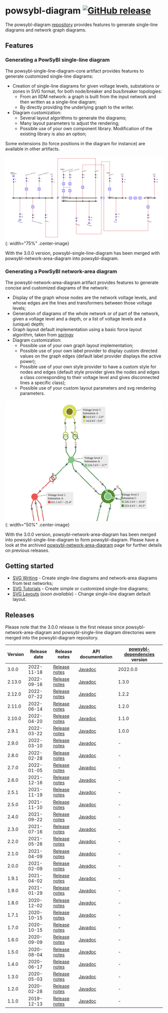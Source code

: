 # powsybl-diagram [![GitHub release](https://img.shields.io/github/release/powsybl/powsybl-diagram.svg?sort=semver)](https://github.com/powsybl/powsybl-diagram/releases/)
The powsybl-diagram [repository](https://github.com/powsybl/powsybl-diagram) provides features to generate single-line diagrams and network graph diagrams.

## Features

### Generating a PowSyBl single-line diagram
The powsybl-single-line-diagram-core artifact provides features to generate customized single-line diagrams:
- Creation of single-line diagrams for given voltage levels, substations or zones in SVG format, for both node/breaker and bus/breaker topologies:
  - From an IIDM network: a graph is built from the input network and then written as a single-line diagram;
  - By directly providing the underlying graph to the writer.
- Diagram customization:
    - Several layout algorithms to generate the diagrams;
    - Many layout parameters to adjust the rendering;
    - Possible use of your own component library. Modification of the existing library is also an option;

Some extensions (to force positions in the diagram for instance) are available in other artifacts.

![sld-example](./img/powsybl-single-line-diagram/diagram-example.svg){: width="75%" .center-image}

With the 3.0.0 version, powsybl-single-line-diagram has been merged with powsybl-network-area-diagram into powsybl-diagram.


### Generating a PowSyBl network-area diagram
The powsybl-network-area-diagram artifact provides features to generate concise and customized diagrams of the network:
- Display of the graph whose nodes are the network voltage levels, and whose edges are the lines and transformers between those voltage levels;
- Generation of diagrams of the whole network or of part of the network, given a voltage level and a depth, or a list of voltage levels and a (unique) depth;
- Graph layout default implementation using a basic force layout algorithm, taken from [springy](https://github.com/dhotson/springy)
- Diagram customization:
    - Possible use of your own graph layout implementation;
    - Possible use of your own label provider to display custom directed values on the graph edges (default label provider displays the active power);
    - Possible use of your own style provider to have a custom style for nodes and edges (default style provider gives the nodes and edges a class corresponding to their voltage level and gives disconnected lines a specific class);
    - Possible use of your custom layout parameters and svg rendering parameters.

![nad-example](./img/powsybl-network-area-diagram/diagram-example.png){: width="50%" .center-image}

With the 3.0.0 version, powsybl-network-area-diagram has been merged into powsybl-single-line-diagram to form powsybl-diagram.
Please have a look at the archived [powsybl-network-area-diagram](powsybl-network-area-diagram.md) page for further details on previous releases.


## Getting started

- [SVG Writing](../api_guide/svg-writing.md) - Create single-line diagrams and network-area diagrams from test networks;
- [SVG Tutorials](../tutorials/index.md) - Create simple or customized single-line diagrams;
- [SVG Layouts]() (*soon available*) - Change single-line diagram default layout.

## Releases

Please note that the 3.0.0 release is the first release since powsybl-network-area-diagram and powsybl-single-line diagram directories were merged into the powsybl-diagram repository.

| Version | Release date | Release notes                                                                                | API documentation                                                                           | [powsybl-dependencies](https://github.com/powsybl/powsybl-dependencies) version |
|---------|--------------|----------------------------------------------------------------------------------------------|---------------------------------------------------------------------------------------------|---------------------------------------------------------------------------------|
| 3.0.0   | 2022-11-18   | [Release notes](https://github.com/powsybl/powsybl-diagram/releases/tag/v3.0.0)              | [Javadoc](https://javadoc.io/doc/com.powsybl/powsybl-diagram/3.0.0/index.html)              | 2022.0.0                                                                        |
| 2.13.0  | 2022-09-16   | [Release notes](https://github.com/powsybl/powsybl-single-line-diagram/releases/tag/v2.13.0) | [Javadoc](https://javadoc.io/doc/com.powsybl/powsybl-single-line-diagram/2.13.0/index.html) | 1.3.0                                                                           |
| 2.12.0  | 2022-07-22   | [Release notes](https://github.com/powsybl/powsybl-single-line-diagram/releases/tag/v2.12.0) | [Javadoc](https://javadoc.io/doc/com.powsybl/powsybl-single-line-diagram/2.12.0/index.html) | 1.2.2                                                                           |
| 2.11.0  | 2022-06-14   | [Release notes](https://github.com/powsybl/powsybl-single-line-diagram/releases/tag/v2.11.0) | [Javadoc](https://javadoc.io/doc/com.powsybl/powsybl-single-line-diagram/2.11.0/index.html) | 1.2.0                                                                           |
| 2.10.0  | 2022-04-20   | [Release notes](https://github.com/powsybl/powsybl-single-line-diagram/releases/tag/v2.10.0) | [Javadoc](https://javadoc.io/doc/com.powsybl/powsybl-single-line-diagram/2.10.0/index.html) | 1.1.0                                                                           |
| 2.9.1   | 2022-03-22   | [Release notes](https://github.com/powsybl/powsybl-single-line-diagram/releases/tag/v2.9.1)  | [Javadoc](https://javadoc.io/doc/com.powsybl/powsybl-single-line-diagram/2.9.1/index.html)  | 1.0.0                                                                           |
| 2.9.0   | 2022-03-10   | [Release notes](https://github.com/powsybl/powsybl-single-line-diagram/releases/tag/v2.9.0)  | [Javadoc](https://javadoc.io/doc/com.powsybl/powsybl-single-line-diagram/2.9.0/index.html)  | -                                                                               |
| 2.8.0   | 2022-02-28   | [Release notes](https://github.com/powsybl/powsybl-single-line-diagram/releases/tag/v2.8.0)  | [Javadoc](https://javadoc.io/doc/com.powsybl/powsybl-single-line-diagram/2.8.0/index.html)  | -                                                                               |
| 2.7.0   | 2022-01-05   | [Release notes](https://github.com/powsybl/powsybl-single-line-diagram/releases/tag/v2.7.0)  | [Javadoc](https://javadoc.io/doc/com.powsybl/powsybl-single-line-diagram/2.7.0/index.html)  | -                                                                               |
| 2.6.0   | 2021-12-16   | [Release notes](https://github.com/powsybl/powsybl-single-line-diagram/releases/tag/v2.6.0)  | [Javadoc](https://javadoc.io/doc/com.powsybl/powsybl-single-line-diagram/2.6.0/index.html)  | -                                                                               |
| 2.5.1   | 2021-11-19   | [Release notes](https://github.com/powsybl/powsybl-single-line-diagram/releases/tag/v2.5.1)  | [Javadoc](https://javadoc.io/doc/com.powsybl/powsybl-single-line-diagram/2.5.1/index.html)  | -                                                                               |
| 2.5.0   | 2021-11-10   | [Release notes](https://github.com/powsybl/powsybl-single-line-diagram/releases/tag/v2.5.0)  | [Javadoc](https://javadoc.io/doc/com.powsybl/powsybl-single-line-diagram/2.5.0/index.html)  | -                                                                               |
| 2.4.0   | 2021-09-22   | [Release notes](https://github.com/powsybl/powsybl-single-line-diagram/releases/tag/v2.4.0)  | [Javadoc](https://javadoc.io/doc/com.powsybl/powsybl-single-line-diagram/2.4.0/index.html)  | -                                                                               |
| 2.3.0   | 2021-07-16   | [Release notes](https://github.com/powsybl/powsybl-single-line-diagram/releases/tag/v2.3.0)  | [Javadoc](https://javadoc.io/doc/com.powsybl/powsybl-single-line-diagram/2.3.0/index.html)  | -                                                                               |
| 2.2.0   | 2021-05-26   | [Release notes](https://github.com/powsybl/powsybl-single-line-diagram/releases/tag/v2.2.0)  | [Javadoc](https://javadoc.io/doc/com.powsybl/powsybl-single-line-diagram/2.2.0/index.html)  | -                                                                               |
| 2.1.0   | 2021-04-09   | [Release notes](https://github.com/powsybl/powsybl-single-line-diagram/releases/tag/v2.1.0)  | [Javadoc](https://javadoc.io/doc/com.powsybl/powsybl-single-line-diagram/2.1.0/index.html)  | -                                                                               |
| 2.0.0   | 2021-02-09   | [Release notes](https://github.com/powsybl/powsybl-single-line-diagram/releases/tag/v2.0.0)  | [Javadoc](https://javadoc.io/doc/com.powsybl/powsybl-single-line-diagram/2.0.0/index.html)  | -                                                                               |
| 1.9.1   | 2021-04-02   | [Release notes](https://github.com/powsybl/powsybl-single-line-diagram/releases/tag/v1.9.1)  | [Javadoc](https://javadoc.io/doc/com.powsybl/powsybl-single-line-diagram/1.9.1/index.html)  | -                                                                               |
| 1.9.0   | 2021-01-29   | [Release notes](https://github.com/powsybl/powsybl-single-line-diagram/releases/tag/v1.9.0)  | [Javadoc](https://javadoc.io/doc/com.powsybl/powsybl-single-line-diagram/1.9.0/index.html)  | -                                                                               |
| 1.8.0   | 2020-12-02   | [Release notes](https://github.com/powsybl/powsybl-single-line-diagram/releases/tag/v1.8.0)  | [Javadoc](https://javadoc.io/doc/com.powsybl/powsybl-single-line-diagram/1.8.0/index.html)  | -                                                                               |
| 1.7.1   | 2020-10-15   | [Release notes](https://github.com/powsybl/powsybl-single-line-diagram/releases/tag/v1.7.1)  | [Javadoc](https://javadoc.io/doc/com.powsybl/powsybl-single-line-diagram/1.7.1/index.html)  | -                                                                               |
| 1.7.0   | 2020-10-15   | [Release notes](https://github.com/powsybl/powsybl-single-line-diagram/releases/tag/v1.7.0)  | [Javadoc](https://javadoc.io/doc/com.powsybl/powsybl-single-line-diagram/1.7.0/index.html)  | -                                                                               |
| 1.6.0   | 2020-09-09   | [Release notes](https://github.com/powsybl/powsybl-single-line-diagram/releases/tag/v1.6.0)  | [Javadoc](https://javadoc.io/doc/com.powsybl/powsybl-single-line-diagram/1.6.0/index.html)  | -                                                                               |
| 1.5.0   | 2020-08-04   | [Release notes](https://github.com/powsybl/powsybl-single-line-diagram/releases/tag/v1.5.0)  | [Javadoc](https://javadoc.io/doc/com.powsybl/powsybl-single-line-diagram/1.5.0/index.html)  | -                                                                               |
| 1.4.0   | 2020-06-17   | [Release notes](https://github.com/powsybl/powsybl-single-line-diagram/releases/tag/v1.4.0)  | [Javadoc](https://javadoc.io/doc/com.powsybl/powsybl-single-line-diagram/1.4.0/index.html)  | -                                                                               |
| 1.3.0   | 2020-05-03   | [Release notes](https://github.com/powsybl/powsybl-single-line-diagram/releases/tag/v1.3.0)  | [Javadoc](https://javadoc.io/doc/com.powsybl/powsybl-single-line-diagram/1.3.0/index.html)  | -                                                                               |
| 1.2.0   | 2020-02-28   | [Release notes](https://github.com/powsybl/powsybl-single-line-diagram/releases/tag/v1.2.0)  | [Javadoc](https://javadoc.io/doc/com.powsybl/powsybl-single-line-diagram/1.2.0/index.html)  | -                                                                               |
| 1.1.0   | 2019-12-13   | [Release notes](https://github.com/powsybl/powsybl-single-line-diagram/releases/tag/v1.1.0)  | [Javadoc](https://javadoc.io/doc/com.powsybl/powsybl-single-line-diagram/1.1.0/index.html)  | -                                                                               |